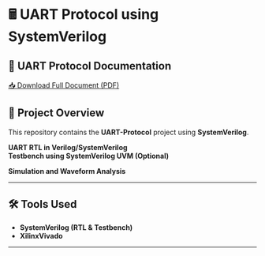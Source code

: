 # 🖩 UART Protocol using SystemVerilog  

## 📄 UART Protocol Documentation  
[📥 Download Full Document (PDF)](UART%20protocol%2057.pdf)  

## 📌 Project Overview  
This repository contains the **UART-Protocol** project using **SystemVerilog**. 

 **UART RTL in Verilog/SystemVerilog**  
 **Testbench using SystemVerilog UVM (Optional)**  
  
 **Simulation and Waveform Analysis**  

---

## 🛠 Tools Used  
- **SystemVerilog (RTL & Testbench)**  
- **XilinxVivado**  

---
